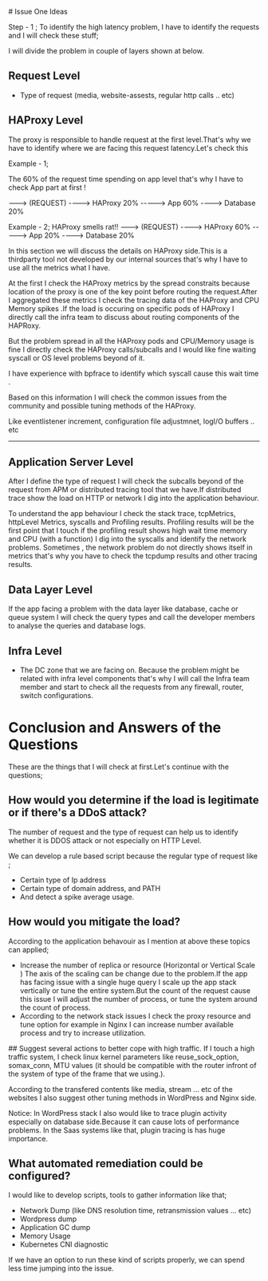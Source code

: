 # Issue One Ideas

Step - 1 ; To identify the high latency problem, I have to identify the requests and I will check these stuff;

I will divide the problem in couple of layers shown at below.

## Request Level
* Type of request (media, website-assests, regular http calls .. etc)

## HAProxy Level
The proxy is responsible to handle request at the first level.That's why we have to identify where we are facing this request latency.Let's check this 

Example - 1;

The 60% of the request time spending on app level that's why I have to check App part at first !

---> (REQUEST) ----> HAProxy 20% -----> App 60% ----> Database 20%

Example - 2;
HAProxy smells rat!!
---> (REQUEST) ----> HAProxy 60% -----> App 20% ----> Database 20%

In this section we will discuss the details on HAProxy side.This is a thirdparty tool not developed by our internal sources that's why I have to use all the metrics what I have.

At the first I check the HAProxy metrics by the spread constraits because location of the proxy is one of the key point before routing the request.After I aggregated these metrics I check the tracing data of the HAProxy and CPU Memory spikes .If the load is occuring on specific pods of HAProxy I directly call the infra team to discuss  about routing components of the HAPRoxy.

But the problem spread in all the HAProxy pods and CPU/Memory usage is fine I directly check the HAProxy calls/subcalls and I would like fine waiting syscall or OS level problems beyond of it.

I have experience with bpfrace to identify which syscall cause this wait time .

Based on this information I will check the common issues from the community and possible tuning methods of the HAProxy.

Like eventlistener increment, configuration file adjustmnet, logI/O buffers .. etc

------------------------------------------------------------------------
## Application Server Level

After I define the type of request I will check the subcalls beyond of the request from APM or distributed tracing tool that we have.If distributed trace show the load on HTTP or network I dig into the application behaviour.

To understand the app behaviour I check the stack trace, tcpMetrics, httpLevel Metrics, syscalls and Profiling results. Profiling results will be the first point that I touch if the profiling result shows high wait time memory and CPU (with a function) I dig into the syscalls and identify the network problems. Sometimes , the network problem do not directly shows itself in metrics that's why you have to check the tcpdump results and other tracing results.

## Data Layer Level
If the app facing a problem with the data layer like database, cache or queue system I will check the query types and call the developer members to analyse the queries and database logs.

## Infra Level
* The DC zone that we are facing on. Because the problem might be related with infra level components that's why I will call the Infra team member and start to check all the requests from any firewall, router, switch configurations.


# Conclusion and Answers of the Questions
These are the things that I will check at first.Let's continue with the questions;

## How would you determine if the load is legitimate or if there's a DDoS attack?

The number of request and the type of request can help us to identify whether it is DDOS attack or not especially on HTTP Level.

We can develop a rule based script because the regular type of request like ;

* Certain type of Ip address
* Certain type of domain address, and PATH
* And detect a spike average usage.

## How would you mitigate the load?
According to the application behavouir as I mention at above these topics can applied;
* Increase the number of replica or resource (Horizontal or Vertical Scale ) The axis of the scaling can be change due to the problem.If the app has facing issue with a single huge query I scale up the app stack vertically or tune the entire system.But the count of the request cause this issue I will adjust the number of process, or tune the system around the count of process.
* According to the network stack issues I check the proxy resource and tune option for example in Nginx I can increase number available process and try to increase utilization.

## Suggest several actions to better cope with high traffic.
If I touch a high traffic system, I check linux kernel parameters like reuse_sock_option, somax_conn, MTU values (it should be compatible with the router infront of the system of type of the frame that we using.).

According to the transfered contents like media, stream ... etc  of the websites I also suggest other tuning methods in WordPress and Nginx side.

Notice: In WordPress stack I also would like to trace plugin activity especially on database side.Because it can cause lots of performance problems. In the Saas systems like that, plugin tracing is has huge importance.

## What automated remediation could be configured?
I would like to develop scripts, tools to gather information like that;
* Network Dump (like DNS resolution time, retransmission values ... etc)
* Wordpress dump 
* Application GC dump
* Memory Usage
* Kubernetes CNI diagnostic

If we have an option to run these kind of scripts properly, we can spend less time jumping into the issue.